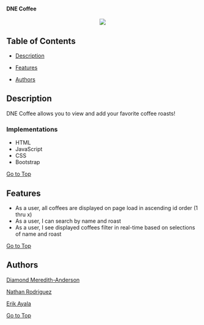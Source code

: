 #### DNE Coffee
<p align="center">
  <img src="https://static.wixstatic.com/media/e4f528_dbad41e165e2443f8bf8fc97efdbe9f8~mv2.png">
  </p>
  


## Table of Contents

- [Description](#Description)

- [Features](#Features)

- [Authors](#Authors)



## Description

DNE Coffee allows you to view and add your favorite coffee roasts! 

### Implementations 

* HTML
* JavaScript
* CSS
* Bootstrap


[Go to Top](#DNE-Coffee)
          <a name="section_name"></a>    


## Features 

- As a user, all coffees are displayed on page load in ascending id order (1 thru x)
- As a user, I can search by name and roast
- As a user, I see displayed coffees filter in real-time based on selections of name and roast


[Go to Top](#DNE-Coffee)
          <a name="section_name"></a>    
          

## Authors 

<a href="https://github.com/dlmeredi">Diamond Meredith-Anderson</a>

<a href="https://github.com/NathanRodriguez04">Nathan Rodriguez</a>

<a href="https://github.com/erik-ayala">Erik Ayala </a>


[Go to Top](#DNE-Coffee)
          <a name="section_name"></a>  



   

